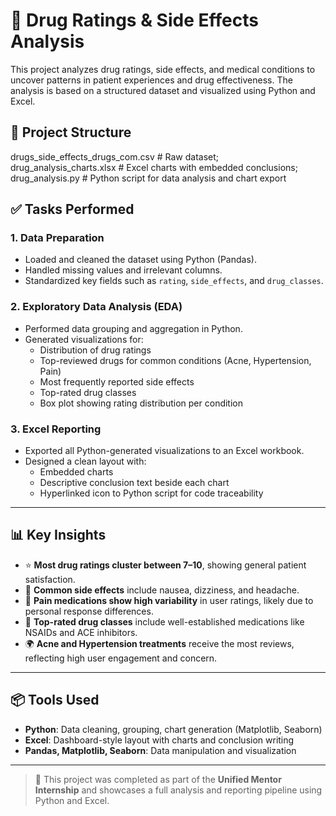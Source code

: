 # 💊 Drug Ratings & Side Effects Analysis

This project analyzes drug ratings, side effects, and medical conditions to uncover patterns in patient experiences and drug effectiveness. The analysis is based on a structured dataset and visualized using Python and Excel.

## 📁 Project Structure
drugs_side_effects_drugs_com.csv # Raw dataset;
drug_analysis_charts.xlsx # Excel charts with embedded conclusions;
drug_analysis.py # Python script for data analysis and chart export

## ✅ Tasks Performed

### 1. Data Preparation
- Loaded and cleaned the dataset using Python (Pandas).
- Handled missing values and irrelevant columns.
- Standardized key fields such as `rating`, `side_effects`, and `drug_classes`.

### 2. Exploratory Data Analysis (EDA)
- Performed data grouping and aggregation in Python.
- Generated visualizations for:
  - Distribution of drug ratings
  - Top-reviewed drugs for common conditions (Acne, Hypertension, Pain)
  - Most frequently reported side effects
  - Top-rated drug classes
  - Box plot showing rating distribution per condition

### 3. Excel Reporting
- Exported all Python-generated visualizations to an Excel workbook.
- Designed a clean layout with:
  - Embedded charts
  - Descriptive conclusion text beside each chart
  - Hyperlinked icon to Python script for code traceability

---

## 📊 Key Insights

- ⭐ **Most drug ratings cluster between 7–10**, showing general patient satisfaction.
- 💬 **Common side effects** include nausea, dizziness, and headache.
- 🔬 **Pain medications show high variability** in user ratings, likely due to personal response differences.
- 🧪 **Top-rated drug classes** include well-established medications like NSAIDs and ACE inhibitors.
- 🌍 **Acne and Hypertension treatments** receive the most reviews, reflecting high user engagement and concern.

---

## 📦 Tools Used

- **Python**: Data cleaning, grouping, chart generation (Matplotlib, Seaborn)
- **Excel**: Dashboard-style layout with charts and conclusion writing
- **Pandas, Matplotlib, Seaborn**: Data manipulation and visualization

---

> 🧠 This project was completed as part of the **Unified Mentor Internship** and showcases a full analysis and reporting pipeline using Python and Excel.
